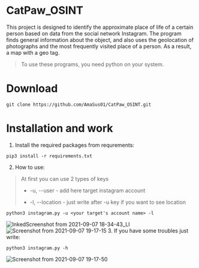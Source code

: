 # CatPaw_OSINT
This project is designed to identify the approximate place of life of a certain person based on data from the social network Instagram. The program finds general information about the object, and also uses the geolocation of photographs and the most frequently visited place of a person. As a result, a map with a geo tag.
>To use these programs, you need python on your system.
# Download

```console
git clone https://github.com/AmaSus01/CatPaw_OSINT.git
```

# Installation and work
1. Install the required packages from requrements:
```console
pip3 install -r requirements.txt
```
2. How to use:
> At first you can use 2 types of keys
> 
> * -u, --user - add here target instagram account
> 
> * -l, --location - just write after -u key if you want to see location
 
```console
python3 instagram.py -u <your target's account name> -l 
```
![InkedScreenshot from 2021-09-07 18-34-43_LI](https://user-images.githubusercontent.com/57565730/132383324-8afb4304-b29c-4ab7-925f-a32eb2eb4752.jpg)
![Screenshot from 2021-09-07 19-17-15](https://user-images.githubusercontent.com/57565730/132382287-3f8754b1-acc5-4339-bff2-311acce61f66.png)
3. If you have some troubles just write:
 ```console
python3 instagram.py -h 
```
![Screenshot from 2021-09-07 19-17-50](https://user-images.githubusercontent.com/57565730/132382431-7f8da29d-1c43-4a10-a2b1-a689ff425ac8.png)
